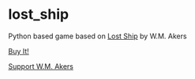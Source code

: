 # lost_ship
Python based game based on [Lost Ship](https://wmakers.net/lostship) by W.M. Akers

[Buy It!](https://preview.drivethrurpg.com/en/product/302647/lost-ship-a-survival-game)

[Support W.M. Akers](https://www.patreon.com/wmakers/)
